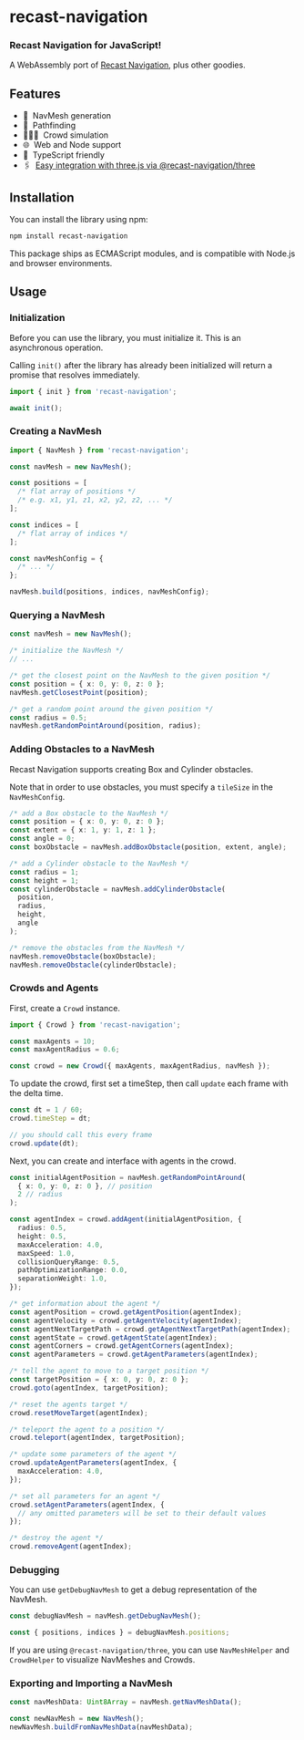# recast-navigation

### Recast Navigation for JavaScript!

A WebAssembly port of [Recast Navigation](https://github.com/recastnavigation/recastnavigation), plus other goodies.

## Features

- 📐 ‎ NavMesh generation
- 🧭 ‎ Pathfinding
- 🧑‍🤝‍🧑 ‎ Crowd simulation
- 🌐 ‎ Web and Node support
- 💙 ‎ TypeScript friendly
- 🖇 ‎ [Easy integration with three.js via @recast-navigation/three](https://github.com/isaac-mason/recast-navigation-js/tree/main/packages/recast-navigation-three)

## Installation

You can install the library using npm:

```sh
npm install recast-navigation
```

This package ships as ECMAScript modules, and is compatible with Node.js and browser environments.

## Usage

### Initialization

Before you can use the library, you must initialize it. This is an asynchronous operation.

Calling `init()` after the library has already been initialized will return a promise that resolves immediately.

```ts
import { init } from 'recast-navigation';

await init();
```

### Creating a NavMesh

```ts
import { NavMesh } from 'recast-navigation';

const navMesh = new NavMesh();

const positions = [
  /* flat array of positions */
  /* e.g. x1, y1, z1, x2, y2, z2, ... */
];

const indices = [
  /* flat array of indices */
];

const navMeshConfig = {
  /* ... */
};

navMesh.build(positions, indices, navMeshConfig);
```

### Querying a NavMesh

```ts
const navMesh = new NavMesh();

/* initialize the NavMesh */
// ...

/* get the closest point on the NavMesh to the given position */
const position = { x: 0, y: 0, z: 0 };
navMesh.getClosestPoint(position);

/* get a random point around the given position */
const radius = 0.5;
navMesh.getRandomPointAround(position, radius);
```

### Adding Obstacles to a NavMesh

Recast Navigation supports creating Box and Cylinder obstacles.

Note that in order to use obstacles, you must specify a `tileSize` in the `NavMeshConfig`.

```ts
/* add a Box obstacle to the NavMesh */
const position = { x: 0, y: 0, z: 0 };
const extent = { x: 1, y: 1, z: 1 };
const angle = 0;
const boxObstacle = navMesh.addBoxObstacle(position, extent, angle);

/* add a Cylinder obstacle to the NavMesh */
const radius = 1;
const height = 1;
const cylinderObstacle = navMesh.addCylinderObstacle(
  position,
  radius,
  height,
  angle
);

/* remove the obstacles from the NavMesh */
navMesh.removeObstacle(boxObstacle);
navMesh.removeObstacle(cylinderObstacle);
```

### Crowds and Agents

First, create a `Crowd` instance.

```ts
import { Crowd } from 'recast-navigation';

const maxAgents = 10;
const maxAgentRadius = 0.6;

const crowd = new Crowd({ maxAgents, maxAgentRadius, navMesh });
```

To update the crowd, first set a timeStep, then call `update` each frame with the delta time.

```ts
const dt = 1 / 60;
crowd.timeStep = dt;

// you should call this every frame
crowd.update(dt);
```

Next, you can create and interface with agents in the crowd.

```ts
const initialAgentPosition = navMesh.getRandomPointAround(
  { x: 0, y: 0, z: 0 }, // position
  2 // radius
);

const agentIndex = crowd.addAgent(initialAgentPosition, {
  radius: 0.5,
  height: 0.5,
  maxAcceleration: 4.0,
  maxSpeed: 1.0,
  collisionQueryRange: 0.5,
  pathOptimizationRange: 0.0,
  separationWeight: 1.0,
});

/* get information about the agent */
const agentPosition = crowd.getAgentPosition(agentIndex);
const agentVelocity = crowd.getAgentVelocity(agentIndex);
const agentNextTargetPath = crowd.getAgentNextTargetPath(agentIndex);
const agentState = crowd.getAgentState(agentIndex);
const agentCorners = crowd.getAgentCorners(agentIndex);
const agentParameters = crowd.getAgentParameters(agentIndex);

/* tell the agent to move to a target position */
const targetPosition = { x: 0, y: 0, z: 0 };
crowd.goto(agentIndex, targetPosition);

/* reset the agents target */
crowd.resetMoveTarget(agentIndex);

/* teleport the agent to a position */
crowd.teleport(agentIndex, targetPosition);

/* update some parameters of the agent */
crowd.updateAgentParameters(agentIndex, {
  maxAcceleration: 4.0,
});

/* set all parameters for an agent */
crowd.setAgentParameters(agentIndex, {
  // any omitted parameters will be set to their default values
});

/* destroy the agent */
crowd.removeAgent(agentIndex);
```

### Debugging

You can use `getDebugNavMesh` to get a debug representation of the NavMesh.

```ts
const debugNavMesh = navMesh.getDebugNavMesh();

const { positions, indices } = debugNavMesh.positions;
```

If you are using `@recast-navigation/three`, you can use `NavMeshHelper` and `CrowdHelper` to visualize NavMeshes and Crowds.

### Exporting and Importing a NavMesh

```ts
const navMeshData: Uint8Array = navMesh.getNavMeshData();

const newNavMesh = new NavMesh();
newNavMesh.buildFromNavMeshData(navMeshData);
```
